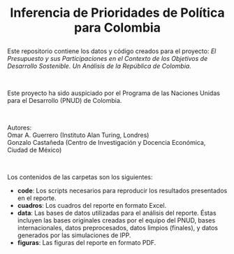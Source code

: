 # <p align="center">Inferencia de Prioridades de Política para Colombia</p>

Este repositorio contiene los datos y código creados para el proyecto: *El Presupuesto y sus Participaciones en el Contexto de los Objetivos de Desarrollo Sostenible. Un Análisis de la  República de Colombia.*

<br/>

Este proyecto ha sido auspiciado por el Programa de las Naciones Unidas para el Desarrollo (PNUD) de Colombia.

<br/>

Autores:<br/>
Omar A. Guerrero (Instituto Alan Turing, Londres)<br/>
Gonzalo Castañeda (Centro de Investigación y Docencia Económica, Ciudad de México)

<br/>

Los contenidos de las carpetas son los siguientes:

* **code**: Los scripts necesarios para reproducir los resultados presentados en el reporte.
* **cuadros**: Los cuadros del reporte en formato Excel.
* **data**: Las bases de datos utilizadas para el análisis del reporte. Éstas incluyen las bases originales creadas por el equipo del PNUD, bases internacionales, datos preprocesados, datos limpios (finales), y datos generados por las simulaciones de IPP.
* **figuras**: Las figuras del reporte en formato PDF.

